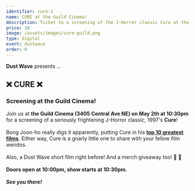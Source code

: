 ```yaml
---
identifier: cure-1
name: CURE at the Guild Cinema!
description: Ticket to a screening of the J-Horror classic Cure at the Guild Cinema!
price: 10
image: /assets/images/cure-guild.png
type: digital
event: dustwave
order: 0
---
```

<strong>Dust Wave</strong> presents ...
<br>
<h2>❌ CURE ❌</h2>
<h3>Screening at the Guild Cinema!</h3>
Join us at <strong>the Guild Cinema (3405 Central Ave NE) on May 2th at 10:30pm</strong> for a screening of a seriously frightening J-Horror classic, 1997's <strong>Cure</strong>!
<br><br>
Bong Joon-ho really digs it apparently, putting Cure in his <a href="https://web.archive.org/web/20120825221053/http://explore.bfi.org.uk/sightandsoundpolls/2012/voter/902" target="_blank"><strong>top 10 greatest films</strong></a>. Either way, Cure is a gnarly little one to share with your fellow film weirdos.
<br><br>
Also, a Dust Wave short film right before! And a merch giveaway too! 🎥 🎉
<br><br>
<strong>Doors open at 10:00pm, show starts at 10:30pm. </strong>
<br><br>
<strong><i>See you there!</i></strong>